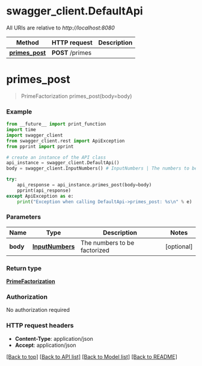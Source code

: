 # swagger_client.DefaultApi

All URIs are relative to *http://localhost:8080*

Method | HTTP request | Description
------------- | ------------- | -------------
[**primes_post**](DefaultApi.md#primes_post) | **POST** /primes | 

# **primes_post**
> PrimeFactorization primes_post(body=body)



### Example
```python
from __future__ import print_function
import time
import swagger_client
from swagger_client.rest import ApiException
from pprint import pprint

# create an instance of the API class
api_instance = swagger_client.DefaultApi()
body = swagger_client.InputNumbers() # InputNumbers | The numbers to be factorized (optional)

try:
    api_response = api_instance.primes_post(body=body)
    pprint(api_response)
except ApiException as e:
    print("Exception when calling DefaultApi->primes_post: %s\n" % e)
```

### Parameters

Name | Type | Description  | Notes
------------- | ------------- | ------------- | -------------
 **body** | [**InputNumbers**](InputNumbers.md)| The numbers to be factorized | [optional] 

### Return type

[**PrimeFactorization**](PrimeFactorization.md)

### Authorization

No authorization required

### HTTP request headers

 - **Content-Type**: application/json
 - **Accept**: application/json

[[Back to top]](#) [[Back to API list]](../README.md#documentation-for-api-endpoints) [[Back to Model list]](../README.md#documentation-for-models) [[Back to README]](../README.md)

